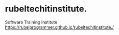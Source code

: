 # rubeltechitinstitute.
Software Training Institute
https://rubelprogrammer.github.io/rubeltechitinstitute./
